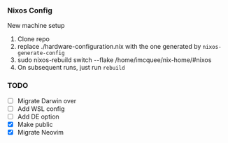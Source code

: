 ### Nixos Config

New machine setup

1. Clone repo
2. replace ./hardware-configuration.nix with the one generated by `nixos-generate-config`
3. sudo nixos-rebuild switch --flake /home/imcquee/nix-home/#nixos
4. On subsequent runs, just run `rebuild`

### TODO

- [ ] Migrate Darwin over
- [ ] Add WSL config
- [ ] Add DE option
- [x] Make public
- [x] Migrate Neovim
